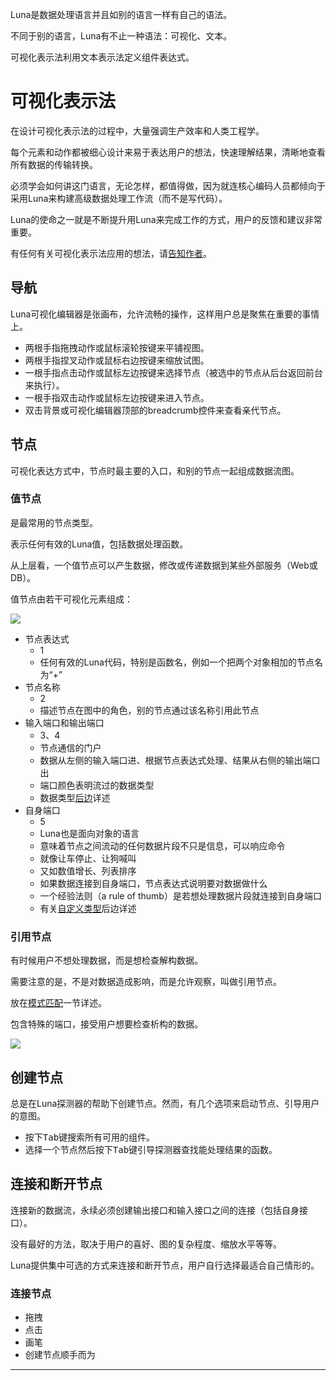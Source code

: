 Luna是数据处理语言并且如别的语言一样有自己的语法。

不同于别的语言，Luna有不止一种语法：可视化、文本。

可视化表示法利用文本表示法定义组件表达式。

# 可视化表示法
在设计可视化表示法的过程中，大量强调生产效率和人类工程学。

每个元素和动作都被细心设计来易于表达用户的想法，快速理解结果，清晰地查看所有数据的传输转换。

必须学会如何讲这门语言，无论怎样，都值得做，因为就连核心编码人员都倾向于采用Luna来构建高级数据处理工作流（而不是写代码）。

Luna的使命之一就是不断提升用Luna来完成工作的方式，用户的反馈和建议非常重要。

有任何有关可视化表示法应用的想法，请[告知作者][0]。

## 导航

Luna可视化编辑器是张画布，允许流畅的操作，这样用户总是聚焦在重要的事情上。

- 两根手指拖拽动作或鼠标滚轮按键来平铺视图。
- 两根手指捏叉动作或鼠标右边按键来缩放试图。
- 一根手指点击动作或鼠标左边按键来选择节点（被选中的节点从后台返回前台来执行）。
- 一根手指双击动作或鼠标左边按键来进入节点。
- 双击背景或可视化编辑器顶部的breadcrumb控件来查看亲代节点。

## 节点
可视化表达方式中，节点时最主要的入口，和别的节点一起组成数据流图。

### 值节点
是最常用的节点类型。

表示任何有效的Luna值，包括数据处理函数。

从上层看，一个值节点可以产生数据，修改或传递数据到某些外部服务（Web或DB）。

值节点由若干可视化元素组成：

![][1]

- 节点表达式
  - 1
  - 任何有效的Luna代码，特别是函数名，例如一个把两个对象相加的节点名为“+”
- 节点名称
  - 2
  - 描述节点在图中的角色，别的节点通过该名称引用此节点
- 输入端口和输出端口
  - 3、4
  - 节点通信的门户
  - 数据从左侧的输入端口进、根据节点表达式处理、结果从右侧的输出端口出
  - 端口颜色表明流过的数据类型
  - 数据类型[后边][2]详述
- 自身端口
  - 5
  - Luna也是面向对象的语言
  - 意味着节点之间流动的任何数据片段不只是信息，可以响应命令
  - 就像让车停止、让狗喊叫
  - 又如数值增长、列表排序
  - 如果数据连接到自身端口，节点表达式说明要对数据做什么
  - 一个经验法则（a rule of thumb）是若想处理数据片段就连接到自身端口
  - 有关[自定义类型][3]后边详述

### 引用节点
有时候用户不想处理数据，而是想检查解构数据。

需要注意的是，不是对数据造成影响，而是允许观察，叫做引用节点。

放在[模式匹配][4]一节详述。

包含特殊的端口，接受用户想要检查析构的数据。

![][5]

## 创建节点
总是在Luna探测器的帮助下创建节点。然而，有几个选项来启动节点、引导用户的意图。

- 按下<kbd>Tab</kbd>键搜索所有可用的组件。
- 选择一个节点然后按下<kbd>Tab</kbd>键引导探测器查找能处理结果的函数。

## 连接和断开节点
连接新的数据流，永续必须创建输出接口和输入接口之间的连接（包括自身接口）。

没有最好的方法，取决于用户的喜好、图的复杂程度、缩放水平等等。

Luna提供集中可选的方式来连接和断开节点，用户自行选择最适合自己情形的。

### 连接节点

- 拖拽
- 点击
- 画笔
- 创建节点顺手而为

---
[0]:https://discuss.luna-lang.org/
[1]:./images/node-with-self-and-parameters.png
[2]:./types.md
[3]:./classes.md
[4]:./pattern-matching.md
[5]:./images/reference-node.png
